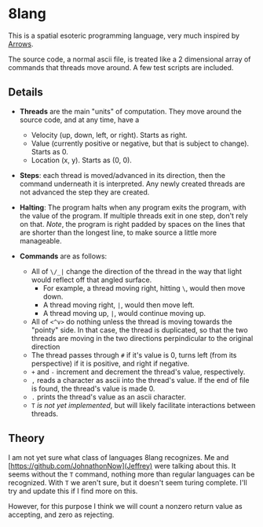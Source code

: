 # 8lang

This is a spatial esoteric programming language, very much inspired by [Arrows](https://github.com/JohnathonNow/arrows-esolang).

The source code, a normal ascii file, is treated like a 2 dimensional array of commands that threads move around.  A few test scripts are included.

## Details

  - **Threads** are the main "units" of computation.  They move around the source code, and at any time, have a
    - Velocity (up, down, left, or right).  Starts as right.
    - Value (currently positive or negative, but that is subject to change).  Starts as 0.
    - Location (x, y).  Starts as (0, 0).

  - **Steps**: each thread is moved/advanced in its direction, then the command underneath it is interpreted.  Any newly created threads are not advanced the step they are created.

  - **Halting**: The program halts when any program exits the program, with the value of the program.  If multiple threads exit in one step, don't rely on that.  *Note*, the program is right padded by spaces on the lines that are shorter than the longest line, to make source a little more manageable.

  - **Commands** are as follows:
    - All of `\/_|` change the direction of the thread in the way that light would reflect off that angled surface.
      - For example, a thread moving right, hitting `\`, would then move down.
      - A thread moving right, `|`, would then move left.
      - A thread moving up, `|`, would continue moving up.
    - All of `<^v>` do nothing unless the thread is moving towards the "pointy" side.  In that case, the thread is duplicated, so that the two threads are moving in the two directions perpindicular to the original direction
    - The thread passes through `#` if it's value is 0, turns left (from its perspective) if it is positive, and right if negative.
    - `+` and `-` increment and decrement the thread's value, respectively.
    - `,` reads a character as ascii into the thread's value.  If the end of file is found, the thread's value is made 0.
    - `.` prints the thread's value as an ascii character.
    - `T` *is not yet implemented*, but will likely facilitate interactions between threads.

## Theory
I am not yet sure what class of languages 8lang recognizes.  Me and [https://github.com/JohnathonNow](Jeffrey) were talking about this.  It seems without the `T` command, nothing more than regular languages can be recognized.  With `T` we aren't sure, but it doesn't seem turing complete.  I'll try and update this if I find more on this.

However, for this purpose I think we will count a nonzero return value as accepting, and zero as rejecting.
